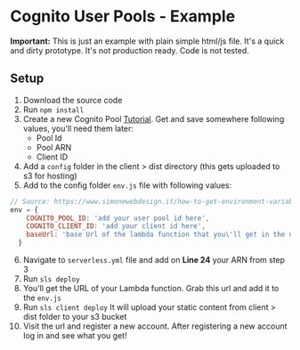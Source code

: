 # Cognito User Pools - Example

**Important:** This is just an example with plain simple html/js file. It's a quick and dirty prototype. It's not production ready. Code is not tested.

## Setup

1. Download the source code
2. Run `npm install`
3. Create a new Cognito Pool [Tutorial](https://serverless-stack.com/chapters/create-a-cognito-user-pool.html). Get and save somewhere following values, you'll need them later:
    + Pool Id
    + Pool ARN
    + Client ID
4. Add a `config` folder in the client > dist directory (this gets uploaded to s3 for hosting)
5. Add to the config folder `env.js` file with following values:

```js
// Source: https://www.simonewebdesign.it/how-to-get-environment-variables-in-the-browser/
env = {
    COGNITO_POOL_ID: 'add your user pool id here',
    COGNITO_CLIENT_ID: 'add your client id here',
    baseUrl: 'base Url of the lambda function that you\'ll get in the next step'
  }
``` 
6. Navigate to `serverless.yml` file and add on **Line 24** your ARN from step 3
7. Run `sls deploy`
8. You'll get the URL of your Lambda function. Grab this url and add it to the `env.js`
9. Run `sls client deploy` It will upload your static content from client > dist folder to your s3 bucket
10. Visit the url and register a new account. After registering a new account log in and see what you get!

